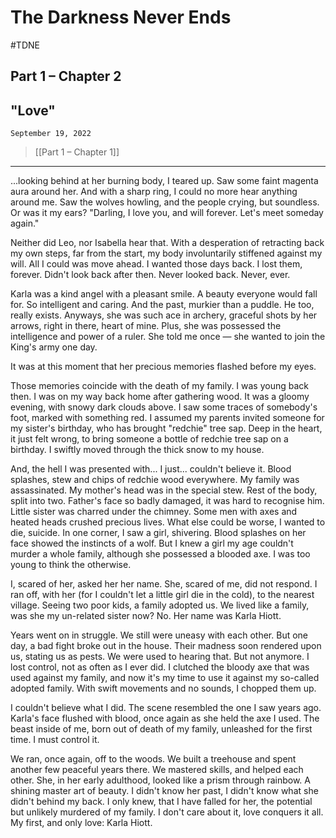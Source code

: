 # The Darkness Never Ends
#TDNE 

## Part 1 – Chapter 2
## "Love"

`September 19, 2022`

>[[Part 1 – Chapter 1]]

---
...looking behind at her burning body, I teared up. Saw some faint magenta aura around her. And with a sharp ring, I could no more hear anything around me. Saw the wolves howling, and the people crying, but soundless. Or was it my ears? "Darling, I love you, and will forever. Let's meet someday again."

Neither did Leo, nor Isabella hear that. With a desperation of retracting back my own steps, far from the start, my body involuntarily stiffened against my will. All I could was move ahead. I wanted those days back. I lost them, forever. Didn't look back after then. Never looked back. Never, ever.

Karla was a kind angel with a pleasant smile. A beauty everyone would fall for. So intelligent and caring. And the past, murkier than a puddle. He too, really exists. Anyways, she was such ace in archery, graceful shots by her arrows, right in there, heart of mine. Plus, she was possessed the intelligence and power of a ruler. She told me once — she wanted to join the King's army one day.

It was at this moment that her precious memories flashed before my eyes.

Those memories coincide with the death of my family. I was young back then. I was on my way back home after gathering wood. It was a gloomy evening, with snowy dark clouds above. I saw some traces of somebody's foot, marked with something red. I assumed my parents invited someone for my sister's birthday, who has brought "redchie" tree sap. Deep in the heart, it just felt wrong, to bring someone a bottle of redchie tree sap on a birthday. I swiftly moved through the thick snow to my house.

And, the hell I was presented with... I just... couldn't believe it. Blood splashes, stew and chips of redchie wood everywhere. My family was assassinated. My mother's head was in the special stew. Rest of the body, split into two. Father's face so badly damaged, it was hard to recognise him. Little sister was charred under the chimney. Some men with axes and heated heads crushed precious lives. What else could be worse, I wanted to die, suicide. In one corner, I saw a girl, shivering. Blood splashes on her face showed the instincts of a wolf. But I knew a girl my age couldn't murder a whole family, although she possessed a blooded axe. I was too young to think the otherwise.

I, scared of her, asked her her name. She, scared of me, did not respond. I ran off, with her (for I couldn't let a little girl die in the cold), to the nearest village. Seeing two poor kids, a family adopted us. We lived like a family, was she my un-related sister now? No. Her name was Karla Hiott.

Years went on in struggle. We still were uneasy with each other. But one day, a bad fight broke out in the house. Their madness soon rendered upon us, stating us as pests. We were used to hearing that. But not anymore. I lost control, not as often as I ever did. I clutched the bloody axe that was used against my family, and now it's my time to use it against my so-called adopted family. With swift movements and no sounds, I chopped them up. 

I couldn't believe what I did. The scene resembled the one I saw years ago. Karla's face flushed with blood, once again as she held the axe I used. The beast inside of me, born out of death of my family, unleashed for the first time. I must control it.

We ran, once again, off to the woods. We built a treehouse and spent another few peaceful years there. We mastered skills, and helped each other. She, in her early adulthood, looked like a prism through rainbow. A shining master art of beauty. I didn't know her past, I didn't know what she didn't behind my back. I only knew, that I have falled for her, the potential but unlikely murdered of my family. I don't care about it, love conquers it all. My first, and only love: Karla Hiott.